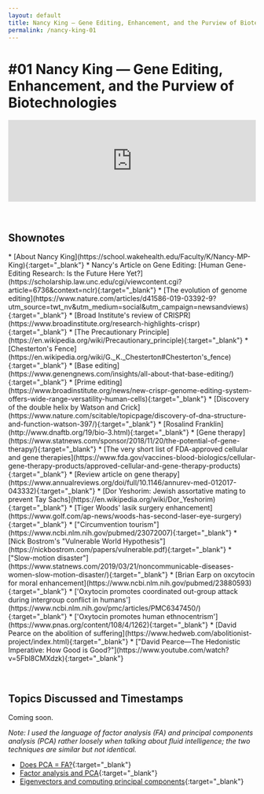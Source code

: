 ```yaml
---
layout: default
title: Nancy King — Gene Editing, Enhancement, and the Purview of Biotechnologies
permalink: /nancy-king-01
--- 
```

<h1>#01 Nancy King — Gene Editing, Enhancement, and the Purview of Biotechnologies</h1>

<iframe width="100%" height="166" scrolling="no" frameborder="no" allow="autoplay" src="https://w.soundcloud.com/player/?url=https%3A//api.soundcloud.com/tracks/718414006&color=%236b4fc5&auto_play=false&hide_related=false&show_comments=true&show_user=true&show_reposts=false&show_teaser=true"></iframe>

&nbsp;

<h2> Shownotes </h2>  
* [About Nancy King](https://school.wakehealth.edu/Faculty/K/Nancy-MP-King){:target="_blank"}
* Nancy's Article on Gene Editing: [Human Gene-Editing Research: Is the Future Here Yet?](https://scholarship.law.unc.edu/cgi/viewcontent.cgi?article=6736&context=nclr){:target="_blank"}
* [The evolution of genome editing](https://www.nature.com/articles/d41586-019-03392-9?utm_source=twt_nv&utm_medium=social&utm_campaign=newsandviews){:target="_blank"}
* [Broad Institute's review of CRISPR](https://www.broadinstitute.org/research-highlights-crispr){:target="_blank"}
* [The Precautionary Principle](https://en.wikipedia.org/wiki/Precautionary_principle){:target="_blank"}
* [Chesterton's Fence](https://en.wikipedia.org/wiki/G._K._Chesterton#Chesterton's_fence){:target="_blank"} 
* [Base editing](https://www.genengnews.com/insights/all-about-that-base-editing/){:target="_blank"}
* [Prime editing](https://www.broadinstitute.org/news/new-crispr-genome-editing-system-offers-wide-range-versatility-human-cells){:target="_blank"}
* [Discovery of the double helix by Watson and Crick](https://www.nature.com/scitable/topicpage/discovery-of-dna-structure-and-function-watson-397/){:target="_blank"}
* [Rosalind Franklin](http://www.dnaftb.org/19/bio-3.html){:target="_blank"}
* [Gene therapy](https://www.statnews.com/sponsor/2018/11/20/the-potential-of-gene-therapy/){:target="_blank"}
* [The very short list of FDA-approved cellular and gene therapies](https://www.fda.gov/vaccines-blood-biologics/cellular-gene-therapy-products/approved-cellular-and-gene-therapy-products){:target="_blank"}
* [Review article on gene therapy](https://www.annualreviews.org/doi/full/10.1146/annurev-med-012017-043332){:target="_blank"}
* [Dor Yeshorim: Jewish assortative mating to prevent Tay Sachs](https://en.wikipedia.org/wiki/Dor_Yeshorim){:target="_blank"}
* [Tiger Woods' lasik surgery enhancement](https://www.golf.com/ap-news/woods-has-second-laser-eye-surgery){:target="_blank"}
* ["Circumvention tourism"](https://www.ncbi.nlm.nih.gov/pubmed/23072007){:target="_blank"}
* [Nick Bostrom's "Vulnerable World Hypothesis"](https://nickbostrom.com/papers/vulnerable.pdf){:target="_blank"}
* ["Slow-motion disaster"](https://www.statnews.com/2019/03/21/noncommunicable-diseases-women-slow-motion-disaster/){:target="_blank"}
* [Brian Earp on oxcytocin for moral enhancement](https://www.ncbi.nlm.nih.gov/pubmed/23880593){:target="_blank"}
* ['Oxytocin promotes coordinated out-group attack during intergroup conflict in humans'](https://www.ncbi.nlm.nih.gov/pmc/articles/PMC6347450/){:target="_blank"}
* ['Oxytocin promotes human ethnocentrism'](https://www.pnas.org/content/108/4/1262){:target="_blank"}
* [David Pearce on the abolition of suffering](https://www.hedweb.com/abolitionist-project/index.html){:target="_blank"}
* ["David Pearce—The Hedonistic Imperative: How Good is Good?"](https://www.youtube.com/watch?v=5Fbl8CMXdzk){:target="_blank"}


&nbsp;

<h2> Topics Discussed and Timestamps </h2>

Coming soon.

*Note: I used the language of factor analysis (FA) and principal components analysis (PCA) rather loosely when talking about fluid intelligence; the two techniques are similar but not identical.*
* [Does PCA = FA?](https://en.wikipedia.org/wiki/Factor_analysis#Arguments_contrasting_PCA_and_EFA){:target="_blank"}
* [Factor analysis and PCA](http://setosa.io/ev/principal-component-analysis){:target="_blank"}
* [Eigenvectors and computing principal components](https://sebastianraschka.com/Articles/2015_pca_in_3_steps.html#1---eigendecomposition---computing-eigenvectors-and-eigenvalues){:target="_blank"}




